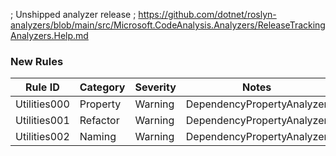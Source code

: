 ﻿; Unshipped analyzer release
; https://github.com/dotnet/roslyn-analyzers/blob/main/src/Microsoft.CodeAnalysis.Analyzers/ReleaseTrackingAnalyzers.Help.md

### New Rules

Rule ID | Category | Severity | Notes
--------|----------|----------|-------
Utilities000 | Property | Warning | DependencyPropertyAnalyzer
Utilities001 | Refactor | Warning | DependencyPropertyAnalyzer
Utilities002 | Naming | Warning | DependencyPropertyAnalyzer